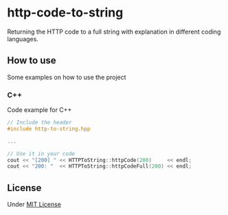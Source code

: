 # http-code-to-string
Returning the HTTP code to a full string with explanation in different coding languages.

## How to use
Some examples on how to use the project

### C++
Code example for C++

```CPP
// Include the header
#include http-to-string.hpp

...

// Use it in your code
cout << "[200] " << HTTPToString::httpCode(200)     << endl;
cout << "200: "  << HTTPToString::httpCodeFull(200) << endl;
```

## License

Under [MIT License](http://opensource.org/licenses/mit-license.php)